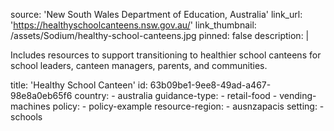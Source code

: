 source: 'New South Wales Department of Education, Australia'
link_url: 'https://healthyschoolcanteens.nsw.gov.au/'
link_thumbnail: /assets/Sodium/healthy-school-canteens.jpg
pinned: false
description: |
  <p>Includes resources to support transitioning to healthier school canteens for school leaders, canteen managers, parents, and communities.
  </p>
title: 'Healthy School Canteen'
id: 63b09be1-9ee8-49ad-a467-98e8a0eb65f6
country:
  - australia
guidance-type:
  - retail-food
  - vending-machines
policy:
  - policy-example
resource-region:
  - ausnzapacis
setting:
  - schools
